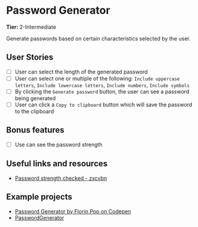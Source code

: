 # Password Generator

**Tier:** 2-Intermediate

Generate passwords based on certain characteristics selected by the user.

## User Stories

- [ ] User can select the length of the generated password
- [ ] User can select one or multiple of the following: `Include uppercase letters`, `Include lowercase letters`, `Include numbers`, `Include symbols`
- [ ] By clicking the `Generate password` button, the user can see a password being generated
- [ ] User can click a `Copy to clipboard` button which will save the password to the clipboard

## Bonus features

- [ ] Use can see the password strength

## Useful links and resources

- [Password strength checked - zxcvbn](https://github.com/dropbox/zxcvbn)

## Example projects

- [Password Generator by Florin Pop on Codepen](https://codepen.io/FlorinPop17/full/BaBePej)
- [PasswordGenerator](https://passwordsgenerator.net)

